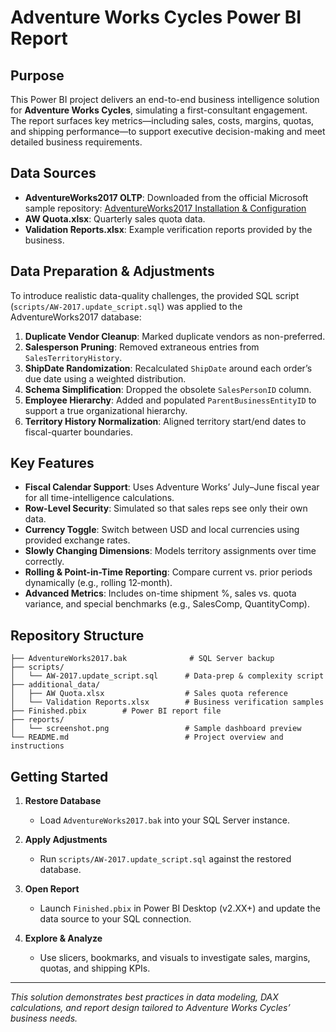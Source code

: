 # Adventure Works Cycles Power BI Report

## Purpose

This Power BI project delivers an end-to-end business intelligence solution for **Adventure Works Cycles**, simulating a first-consultant engagement. The report surfaces key metrics—including sales, costs, margins, quotas, and shipping performance—to support executive decision-making and meet detailed business requirements.

## Data Sources

* **AdventureWorks2017 OLTP**: Downloaded from the official Microsoft sample repository: [AdventureWorks2017 Installation & Configuration](https://learn.microsoft.com/en-us/sql/samples/adventureworks-install-configure?view=sql-server-ver17&tabs=ssms)
* **AW Quota.xlsx**: Quarterly sales quota data.
* **Validation Reports.xlsx**: Example verification reports provided by the business.

## Data Preparation & Adjustments

To introduce realistic data-quality challenges, the provided SQL script (`scripts/AW-2017.update_script.sql`) was applied to the AdventureWorks2017 database:

1. **Duplicate Vendor Cleanup**: Marked duplicate vendors as non-preferred.
2. **Salesperson Pruning**: Removed extraneous entries from `SalesTerritoryHistory`.
3. **ShipDate Randomization**: Recalculated `ShipDate` around each order’s due date using a weighted distribution.
4. **Schema Simplification**: Dropped the obsolete `SalesPersonID` column.
5. **Employee Hierarchy**: Added and populated `ParentBusinessEntityID` to support a true organizational hierarchy.
6. **Territory History Normalization**: Aligned territory start/end dates to fiscal-quarter boundaries.

## Key Features

* **Fiscal Calendar Support**: Uses Adventure Works’ July–June fiscal year for all time-intelligence calculations.
* **Row-Level Security**: Simulated so that sales reps see only their own data.
* **Currency Toggle**: Switch between USD and local currencies using provided exchange rates.
* **Slowly Changing Dimensions**: Models territory assignments over time correctly.
* **Rolling & Point-in-Time Reporting**: Compare current vs. prior periods dynamically (e.g., rolling 12‑month).
* **Advanced Metrics**: Includes on-time shipment %, sales vs. quota variance, and special benchmarks (e.g., SalesComp, QuantityComp).

## Repository Structure

```plaintext
├── AdventureWorks2017.bak              # SQL Server backup
├── scripts/
│   └── AW-2017.update_script.sql      # Data-prep & complexity script
├── additional_data/
│   ├── AW Quota.xlsx                  # Sales quota reference
│   └── Validation Reports.xlsx        # Business verification samples
├── Finished.pbix        # Power BI report file
├── reports/
│   └── screenshot.png                 # Sample dashboard preview
└── README.md                          # Project overview and instructions
```

## Getting Started

1. **Restore Database**

   * Load `AdventureWorks2017.bak` into your SQL Server instance.
2. **Apply Adjustments**

   * Run `scripts/AW-2017.update_script.sql` against the restored database.
3. **Open Report**

   * Launch `Finished.pbix` in Power BI Desktop (v2.XX+) and update the data source to your SQL connection.
4. **Explore & Analyze**

   * Use slicers, bookmarks, and visuals to investigate sales, margins, quotas, and shipping KPIs.

---

*This solution demonstrates best practices in data modeling, DAX calculations, and report design tailored to Adventure Works Cycles’ business needs.*
